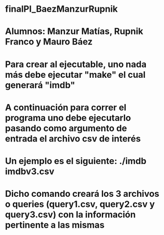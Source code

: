 # finalPI_BaezManzurRupnik
# Alumnos: Manzur Matías, Rupnik Franco y Mauro Báez
#
# Para crear al ejecutable, uno nada más debe ejecutar "make" el cual generará "imdb"
# A continuación para correr el programa uno debe ejecutarlo pasando como argumento de entrada el archivo csv de interés
# Un ejemplo es el siguiente: ./imdb imdbv3.csv 
# Dicho comando creará los 3 archivos o queries (query1.csv, query2.csv y query3.csv) con la información pertinente a las mismas
#
#
#
#
#
